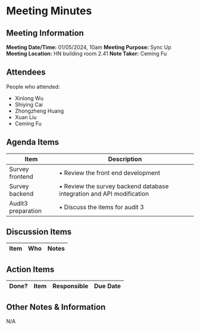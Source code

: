 # Meeting Minutes
## Meeting Information
**Meeting Date/Time:** 01/05/2024, 10am 
**Meeting Purpose:** Sync Up  
**Meeting Location:** HN building room 2.41
**Note Taker:** Ceming Fu

## Attendees
People who attended:
- Xinlong Wu
- Shiying Cai
- Zhongzheng Huang
- Xuan Liu
- Ceming Fu

## Agenda Items

Item | Description
---- | ----
Survey frontend | • Review the front end development
Survey backend | • Review the survey backend database integration and API modification
Audit3 preparation | • Discuss the items for audit 3

## Discussion Items
Item | Who | Notes |
---- | ---- | ---- |

## Action Items
| Done? | Item | Responsible | Due Date |
| ---- | ---- | ---- | ---- |


## Other Notes & Information
N/A
